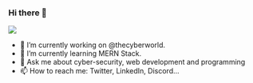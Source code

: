 ### Hi there 👋
<img 
   src="https://github-readme-stats.vercel.app/api?username=kabir0x17&show_icons=true&theme=tokyonight" 
/>
<!-- **kabir0x17/kabir0x17** is a ✨ _special_ ✨ repository because its `README.md` (this file) appears on your GitHub profile. -->

<!-- Here are some ideas to get you started: -->

- 🔭 I’m currently working on @thecyberworld.
- 🌱 I’m currently learning MERN Stack.
- 💬 Ask me about cyber-security, web development and programming
- 📫 How to reach me: Twitter, LinkedIn, Discord...
